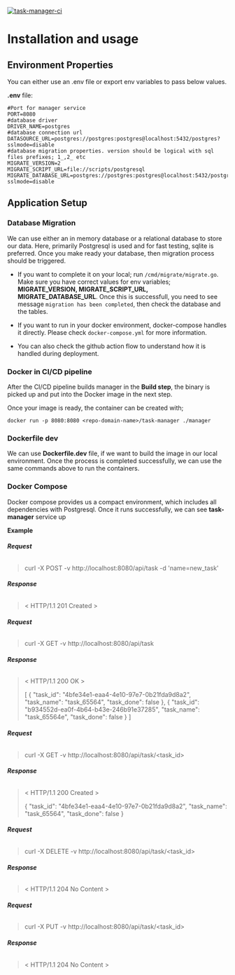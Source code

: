 [![task-manager-ci](https://github.com/kaanaktas/task-manager/actions/workflows/flow.yml/badge.svg)](https://github.com/kaanaktas/task-manager/actions/workflows/flow.yml)

# Installation and usage

## Environment Properties


You can either use an .env file or export env variables to pass below values.

**.env** file:

```dotenv
#Port for manager service
PORT=8080
#database driver
DRIVER_NAME=postgres
#database connection url
DATASOURCE_URL=postgres://postgres:postgres@localhost:5432/postgres?sslmode=disable
#database migration properties. version should be logical with sql files prefixes; 1_,2_ etc
MIGRATE_VERSION=2
MIGRATE_SCRIPT_URL=file://scripts/postgresql
MIGRATE_DATABASE_URL=postgres://postgres:postgres@localhost:5432/postgres?sslmode=disable
```

## Application Setup

### Database Migration

We can use either an in memory database or a relational database to store our data. Here, primarily Postgresql is used and for fast testing, sqlite is preferred.
Once you make ready your database, then migration process should be triggered.
- If you want to complete it on your local; run `/cmd/migrate/migrate.go`. Make sure you have correct values for env variables; **MIGRATE_VERSION, MIGRATE_SCRIPT_URL, MIGRATE_DATABASE_URL**.
  Once this is successfull, you need to see message `migration has been completed`, then check the database and the tables.


- If you want to run in your docker environment, docker-compose handles it directly. Please check `docker-compose.yml` for more information.


- You can also check the github action flow to understand how it is handled during deployment.

### Docker in CI/CD pipeline

After the CI/CD pipeline builds manager in the **Build step**, the binary is picked up and put into the Docker image in the next step.

Once your image is ready, the container can be created with;

`docker run -p 8080:8080 <repo-domain-name>/task-manager ./manager`

### Dockerfile dev

We can use **Dockerfile.dev** file, if we want to build the image in our local environment. Once the process is completed successfully, we can use the same commands above to run the containers.

### Docker Compose

Docker compose provides us a compact environment, which includes all dependencies with Postgresql. Once it runs successfully, we can see **task-manager** service up

**Example**

###### **Request**

>curl -X POST -v http://localhost:8080/api/task -d 'name=new_task'

###### **Response**

> < HTTP/1.1 201 Created >

###### **Request**

>curl -X GET -v http://localhost:8080/api/task

###### **Response**

> < HTTP/1.1 200 OK >
>
> [
{
"task_id": "4bfe34e1-eaa4-4e10-97e7-0b21fda9d8a2",
"task_name": "task_65564",
"task_done": false
},
{
"task_id": "b934552d-ea0f-4b64-b43e-246b91e37285",
"task_name": "task_65564e",
"task_done": false
}
]

###### **Request**

>curl -X GET -v http://localhost:8080/api/task/<task_id>

###### **Response**

> < HTTP/1.1 200 Created >
>
> {
"task_id": "4bfe34e1-eaa4-4e10-97e7-0b21fda9d8a2",
"task_name": "task_65564",
"task_done": false
}

###### **Request**

>curl -X DELETE -v http://localhost:8080/api/task/<task_id>

###### **Response**

> < HTTP/1.1 204 No Content >

###### **Request**

>curl -X PUT -v http://localhost:8080/api/task/<task_id>

###### **Response**

> < HTTP/1.1 204 No Content >


